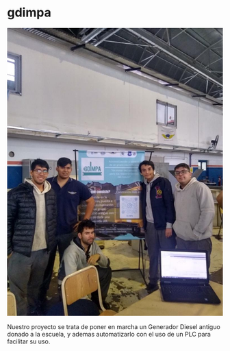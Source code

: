 # gdimpa

![Imagen de integrantes del proyecto](<imagen de los integrantes de gdimpa.jpeg>)

Nuestro proyecto se trata de poner en marcha un Generador Diesel antiguo donado a la escuela, y ademas automatizarlo con el uso de un PLC para facilitar su uso.
